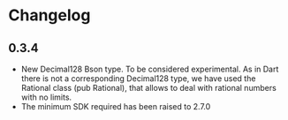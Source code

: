 # Changelog

## 0.3.4

* New Decimal128 Bson type. To be considered experimental. As in Dart there is not a corresponding Decimal128 type, we have used the Rational class (pub Rational), that allows to deal with rational numbers with no limits.
* The minimum SDK required has been raised to 2.7.0
